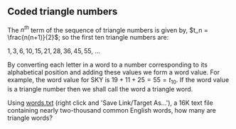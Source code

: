 ## Coded triangle numbers

The $n^{th}$ term of the sequence of triangle numbers is given by, $t_n = \frac{n(n+1)}{2}$; so the first ten triangle numbers are:

$1, 3, 6, 10, 15, 21, 28, 36, 45, 55,$ ...

By converting each letter in a word to a number corresponding to its alphabetical position and adding these values we form a word value. For example, the word value for SKY is $19 + 11 + 25 = 55 = t_{10}$. If the word value is a triangle number then we shall call the word a triangle word.

Using [words.txt](https://projecteuler.net/project/resources/p042_words.txt) (right click and 'Save Link/Target As...'), a 16K text file containing nearly two-thousand common English words, how many are triangle words?
